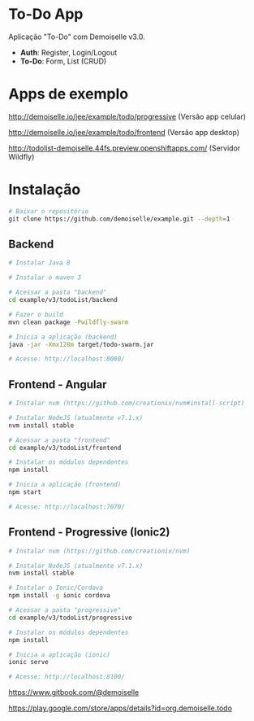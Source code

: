 # To-Do App
Aplicação "To-Do" com Demoiselle v3.0.

- **Auth**: Register, Login/Logout
- **To-Do**: Form, List (CRUD)

# Apps de exemplo
http://demoiselle.io/jee/example/todo/progressive (Versão app celular)

http://demoiselle.io/jee/example/todo/frontend (Versão app desktop)

http://todolist-demoiselle.44fs.preview.openshiftapps.com/ (Servidor Wildfly)



# Instalação

```bash
# Baixar o repositório
git clone https://github.com/demoiselle/example.git --depth=1
```

## Backend
```bash
# Instalar Java 8 

# Instalar o maven 3

# Acessar a pasta "backend"
cd example/v3/todoList/backend

# Fazer o build
mvn clean package -Pwildfly-swarm

# Inicia a aplicação (backend)
java -jar -Xmx128m target/todo-swarm.jar

# Acesse: http://localhost:8080/

```

## Frontend - Angular
```bash
# Instalar nvm (https://github.com/creationix/nvm#install-script)

# Instalar NodeJS (atualmente v7.1.x)
nvm install stable

# Acessar a pasta "frontend"
cd example/v3/todoList/frontend

# Instalar os módulos dependentes
npm install

# Inicia a aplicação (frontend)
npm start

# Acesse: http://localhost:7070/
```

## Frontend - Progressive (Ionic2)
```bash
# Instalar nvm (https://github.com/creationix/nvm)

# Instalar NodeJS (atualmente v7.1.x)
nvm install stable

# Instalar o Ionic/Cordova
npm install -g ionic cordova

# Acessar a pasta "progressive"
cd example/v3/todoList/progressive

# Instalar os módulos dependentes
npm install

# Inicia a aplicação (ionic)
ionic serve

# Acesse: http://localhost:8100/
```
https://www.gitbook.com/@demoiselle

https://play.google.com/store/apps/details?id=org.demoiselle.todo
